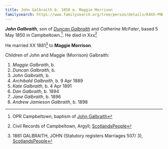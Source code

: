 ```yaml
---
title: John Galbraith b. 1850 m. Maggie Morrison
familysearch: https://www.familysearch.org/tree/person/details/K4XX-PNH
---
```

***John Galbraith***, son of *[Duncan Galbraith](galbreath-duncan-1815-mcfater.md)* and *Catherine McFater*, based 5 May 1850 in Campbeltown.[^birth].  He died in Xxx[^death]

He married XX 1881[^marriage] to **Maggie Morrison**.

Children of John and Maggie (Morrison) Galbraith:

1. *Maggie Galbraith*, b.
2. *Duncan Galbraith*, b.
3. *John Galbraith*, b.
4. *Archibald Galbraith*, b. 9 Apr 1889
5. *Kate Galbraith*, b. 4 Apr 1891
6. *Dan Galbraith*, b. 1894
7. *Jane Galbraith*, b. 1896
8. *Andrew Jamieson Galbraith*, b. 1898

[^birth]: OPR Campbeltown, baptism of [John Galbraith](/sources/opr-campbeltown-births.md#1850-05-05-john-galbraith)

[^death]:  Civil Records of Campbeltown, Argyll; [ScotlandsPeople](https://www.scotlandspeople.gov.uk/view-image/nrs_stat_deaths/5028407)

[^marriage]: 1881 GALBRAITH, JOHN (Statutory registers Marriages 507/ 3), [ScotlandsPeople](https://www.scotlandspeople.gov.uk/view-image/nrs_stat_marriages/3386032)

[^archibald-birth]: Civil records of Campbeltown; [ScotlandsPeople](https://www.scotlandspeople.gov.uk/view-image/nrs_stat_births/42980643) 

[^kate-birth]: Civil records of Campbeltown; [ScotlandsPeople](https://www.scotlandspeople.gov.uk/view-image/nrs_stat_births/43281002)

[^dan-birth]: Civil records of Campbeltown; ; [ScotlandsPeople](https://www.scotlandspeople.gov.uk/view-image/nrs_stat_births/43648925) 

